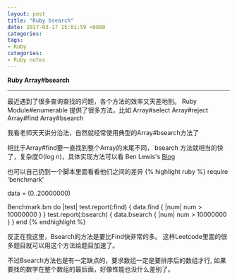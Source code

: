 ```yaml
---
layout: post
title: "Ruby bsearch"
date: 2017-03-17 15:01:59 +0800
categories:
tags:
- Ruby
categories:
- Ruby notes
---
```


**Ruby Array#bsearch**

---
最近遇到了很多查询查找的问题，各个方法的效率又天差地别。
Ruby Module#enumerable 提供了很多方法，比如
Array#select Array#reject Array#find Array#bsearch

我看老师天天讲分治法，自然就经常使用典型的Array#bsearch方法了

相比于Array#find要一直找到整个Array的末尾不同， bsearch
方法就相当的快了，复杂度O(log n)，具体实现方法可以看
Ben Lewis's 
[Blog](https://fluxusfrequency.github.io/blog/2014/01/31/building-a-binary-search/)

也可以自己扔到一个脚本里面看看他们之间的差异
{% highlight ruby %}
require 'benchmark'

data = (0..20000000)

Benchmark.bm do |test|
    test.report(:find) { data.find { |num| num > 10000000 } }
	test.report(:bsearch) { data.bsearch { |num| num > 10000000 } }
end
{% endhighlight %}

反正在我这里，Bsearch的方法是要比Find快非常的多。
这样Leetcode里面的很多题目就可以用这个方法给题目加速了。

不过Bsearch方法也是有一定缺点的，要求数组一定是要排序后的数组才行,
如果要找的数字在整个数组的最后面，好像性能也没什么差别了。
